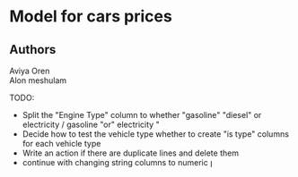 # Model for cars prices 
## Authors
Aviya Oren <br/>
Alon meshulam 

TODO:
* Split the "Engine Type" column to whether "gasoline" "diesel" or electricity / gasoline "or" electricity "
* Decide how to test the vehicle type whether to create "is type" columns for each vehicle type
* Write an action if there are duplicate lines and delete them
* continue with changing string columns to numeric
ן
